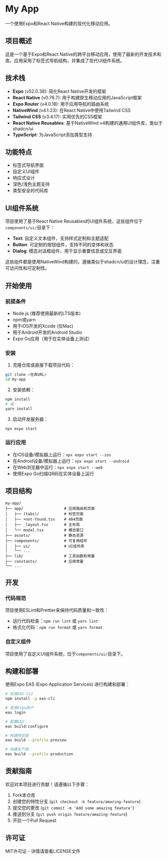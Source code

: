 # My App

一个使用Expo和React Native构建的现代化移动应用。

## 项目概述

这是一个基于Expo和React Native的跨平台移动应用，使用了最新的开发技术和库。应用采用了标签式导航结构，并集成了现代UI组件系统。

## 技术栈

- **Expo** (v52.0.38): 简化React Native开发的框架
- **React Native** (v0.76.7): 用于构建原生移动应用的JavaScript框架
- **Expo Router** (v4.0.18): 用于应用导航的路由系统
- **NativeWind** (v4.1.23): 在React Native中使用Tailwind CSS
- **Tailwind CSS** (v3.4.17): 实用优先的CSS框架
- **React Native Reusables**: 基于NativeWind v4构建的通用UI组件库，类似于shadcn/ui
- **TypeScript**: 为JavaScript添加类型支持

## 功能特点

- 标签式导航界面
- 自定义UI组件
- 响应式设计
- 深色/浅色主题支持
- 类型安全的代码库

## UI组件系统

项目使用了基于React Native Reusables的UI组件系统，这些组件位于`components/ui/`目录下：

- **Text**: 自定义文本组件，支持样式定制和主题适配
- **Button**: 可定制的按钮组件，支持不同的变体和状态
- **Dialog**: 模态对话框组件，用于显示重要信息或交互界面

这些组件都是使用NativeWind构建的，遵循类似于shadcn/ui的设计理念，注重可访问性和可定制性。

## 开始使用

### 前提条件

- Node.js (推荐使用最新的LTS版本)
- npm或yarn
- 用于iOS开发的Xcode (仅Mac)
- 用于Android开发的Android Studio
- Expo Go应用（用于在实体设备上测试）

### 安装

1. 克隆仓库或直接下载项目代码：

```bash
git clone <仓库URL>
cd my-app
```

2. 安装依赖：

```bash
npm install
# 或
yarn install
```

3. 启动开发服务器：

```bash
npx expo start
```

### 运行应用

- 在iOS设备/模拟器上运行：`npx expo start --ios`
- 在Android设备/模拟器上运行：`npx expo start --android`
- 在Web浏览器中运行：`npx expo start --web`
- 使用Expo Go扫描QR码在实体设备上运行

## 项目结构

```
my-app/
├── app/                  # 应用路由和页面
│   ├── (tabs)/           # 标签页面
│   ├── +not-found.tsx    # 404页面
│   ├── _layout.tsx       # 主布局
│   └── modal.tsx         # 模态窗口
├── assets/               # 静态资源
├── components/           # 可复用组件
│   ├── ui/               # UI组件库
│   └── ...
├── lib/                  # 工具函数和常量
├── constants/            # 应用常量
└── ...
```

## 开发

### 代码规范

项目使用ESLint和Prettier来保持代码质量和一致性：

- 运行代码检查：`npm run lint` 或 `yarn lint`
- 格式化代码：`npm run format` 或 `yarn format`

### 自定义组件

项目使用了自定义UI组件系统，位于`components/ui/`目录下。

## 构建和部署

使用Expo EAS (Expo Application Services) 进行构建和部署：

```bash
# 安装EAS CLI
npm install -g eas-cli

# 登录Expo账户
eas login

# 配置EAS
eas build:configure

# 构建预览版
eas build --profile preview

# 构建生产版
eas build --profile production
```

## 贡献指南

欢迎对本项目进行贡献！请遵循以下步骤：

1. Fork本仓库
2. 创建您的特性分支 (`git checkout -b feature/amazing-feature`)
3. 提交您的更改 (`git commit -m 'Add some amazing feature'`)
4. 推送到分支 (`git push origin feature/amazing-feature`)
5. 开启一个Pull Request

## 许可证

MIT许可证 - 详情请查看LICENSE文件
